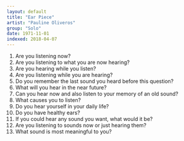 ```yaml
---
layout: default
title: "Ear Piece"
artist: "Pauline Oliveros"
group: "Solo"
date: 1971-11-01
indexed: 2018-04-07
---
```

1. Are you listening now?
2. Are you listening to what you are now hearing?
3. Are you hearing while you listen?
4. Are you listening while you are hearing?
5. Do you remember the last sound you heard before this question?
6. What will you hear in the near future?
7. Can you hear now and also listen to your memory of an old sound?
8. What causes you to listen?
9. Do you hear yourself in your daily life?
10. Do you have healthy ears?
11. If you could hear any sound you want, what would it be?
12. Are you listening to sounds now or just hearing them?
13. What sound is most meaningful to you?
